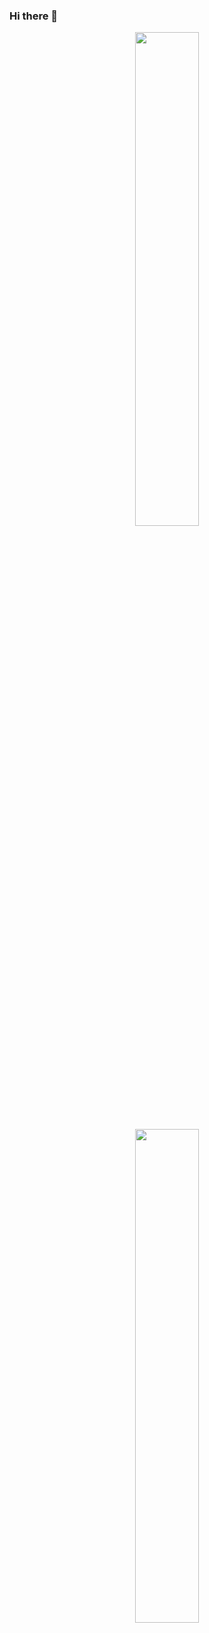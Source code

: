 ### Hi there 👋
<!--
**MaisaLauriane/MaisaLauriane** is a ✨ _special_ ✨ repository because its `README.md` (this file) appears on your GitHub profile.
<img width="50%" src="https://github-readme-stats.vercel.app/api/top-langs/?username=MaisaLauriane&layout=compact&theme=radical">
Here are some ideas to get you started:

- 🔭 I’m currently working on ...
- 🌱 I’m currently learning ...
- 👯 I’m looking to collaborate on ...
- 🤔 I’m looking for help with ...
- 💬 Ask me about ...
- 📫 How to reach me: ...
- 😄 Pronouns: ...
- ⚡ Fun fact: ...
-->

<div align="center">
<a href="https://github.com/MaisaLauriane">
 <img width="45%" src="https://github-readme-stats.vercel.app/api?username=MaisaLauriane&show_icons=true&theme=tokyonight"> 
</div>
<div align="center">
<a href="https://github.com/MaisaLauriane">
 <img width="45%" src="https://github-readme-stats.vercel.app/api/top-langs/?username=MaisaLauriane&layout=compact&theme=tokyonight">
</div>
